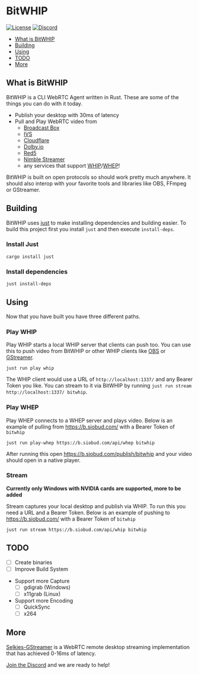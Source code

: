 # BitWHIP

[![License][license-image]][license-url]
[![Discord][discord-image]][discord-invite-url]

- [What is BitWHIP](#what-is-bitwhip)
- [Building](#building)
- [Using](#using)
- [TODO](#todo)
- [More](#more)

## What is BitWHIP

BitWHIP is a CLI WebRTC Agent written in Rust. These are some of the things you can do with it today.

* Publish your desktop with 30ms of latency
* Pull and Play WebRTC video from
  * [Broadcast Box][broadcast-box-url]
  * [IVS](https://aws.amazon.com/ivs/)
  * [Cloudflare](https://developers.cloudflare.com/stream/webrtc-beta/)
  * [Dolby.io](https://docs.dolby.io/streaming-apis/reference/whip_whippublish)
  * [Red5](https://www.red5.net/docs/special/user-guide/whip-whep-configuration/)
  * [Nimble Streamer](https://softvelum.com/nimble/)
  * any services that support [WHIP](https://datatracker.ietf.org/doc/draft-ietf-wish-whip/)/[WHEP](https://datatracker.ietf.org/doc/draft-murillo-whep/)!

BitWHIP is built on open protocols so should work pretty much anywhere. It should also interop with your
favorite tools and libraries like OBS, FFmpeg or GStreamer. 

## Building
BitWHIP uses [just](https://github.com/casey/just) to make installing dependencies and building easier. To build
this project first you install `just` and then execute `install-deps`.

### Install Just
`cargo install just`

### Install dependencies
`just install-deps`

## Using
Now that you have built you have three different paths.

### Play WHIP

Play WHIP starts a local WHIP server that clients can push too. You can use this to push video from BitWHIP
or other WHIP clients like [OBS](https://obsproject.com/) or [GStreamer](https://gstreamer.freedesktop.org/).

```
just run play whip
```

The WHIP client would use a URL of `http://localhost:1337/` and any Bearer Token you like. You can stream to
it via BitWHIP by running `just run stream http://localhost:1337/ bitwhip`.


### Play WHEP

Play WHEP connects to a WHEP server and plays video. Below is an example of pulling from https://b.siobud.com/ with
a Bearer Token of `bitwhip`

```
just run play-whep https://b.siobud.com/api/whep bitwhip
```

After running this open https://b.siobud.com/publish/bitwhip and your video should open in a native player.

### Stream

**Currently only Windows with NVIDIA cards are supported, more to be added**

Stream captures your local desktop and publish via WHIP. To run this you need a URL and a Bearer Token.
Below is an example of pushing to https://b.siobud.com/ with a Bearer Token of `bitwhip`

```
just run stream https://b.siobud.com/api/whip bitwhip
```
## TODO

* [ ] Create binaries
* [ ] Improve Build System
* Support more Capture
  * [ ] gdigrab (Windows)
  * [ ] x11grab (Linux)
* Support more Encoding
  * [ ] QuickSync
  * [ ] x264

## More

[Selkies-GStreamer](https://github.com/selkies-project/selkies-gstreamer) is a WebRTC remote desktop streaming implementation that has achieved 0-16ms of latency.

[Join the Discord][discord-invite-url] and we are ready to help!

[license-image]: https://img.shields.io/badge/License-MIT-yellow.svg
[license-url]: https://opensource.org/licenses/MIT
[discord-image]: https://img.shields.io/discord/1162823780708651018?logo=discord
[discord-invite-url]: https://discord.gg/An5jjhNUE3
[broadcast-box-url]: https://github.com/glimesh/broadcast-box
